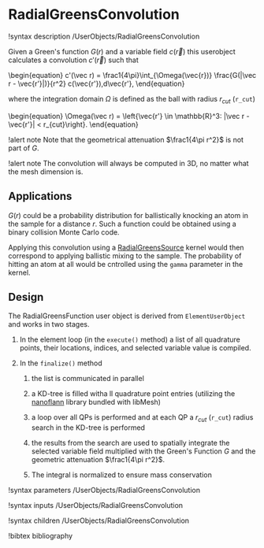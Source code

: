 # RadialGreensConvolution

!syntax description /UserObjects/RadialGreensConvolution

Given a Green's function $G(r)$ and a variable field $c(\vec r)$ this userobject calculates a convolution $c'(\vec r)$ such that

\begin{equation}
c'(\vec r) = \frac1{4\pi}\int_{\Omega(\vec{r})} \frac{G(|\vec r - \vec{r'}|)}{r^2} c(\vec{r'})\,d\vec{r'},
\end{equation}

where the integration domain $\Omega$ is defined as the ball with radius $r_{cut}$ (`r_cut`)

\begin{equation}
\Omega(\vec r) = \left\{\vec{r'} \in \mathbb{R}^3: |\vec r - \vec{r'}| < r_{cut}\right\}.
\end{equation}

!alert note
Note that the geometrical attenuation $\frac1{4\pi r^2}$ is not part of $G$.

!alert note
The convolution will always be computed in 3D, no matter what the mesh dimension is.

## Applications

$G(r)$ could be a probability distribution for ballistically knocking an atom in
the sample for a distance $r$. Such a function could be obtained using a binary
collision Monte Carlo code.

Applying this convolution using a [RadialGreensSource](/RadialGreensSource.md)
kernel would then correspond to applying ballistic mixing to the sample. The
probability of hitting an atom at all would be cntrolled using the `gamma`
parameter in the kernel.

## Design

The RadialGreensFunction user object is derived from `ElementUserObject` and
works in two stages.

1. In the element loop (in the `execute()` method) a list of all quadrature
   points, their locations, indices, and selected variable value is compiled.

2. In the `finalize()` method

    1. the list is communicated in parallel

    2. a KD-tree is filled witha ll quadrature point entries (utilizing the
        [nanoflann](https://github.com/jlblancoc/nanoflann) library bundled with
        libMesh)

    3. a loop over all QPs is performed and at each QP a $r_{cut}$ (`r_cut`)
        radius search in the KD-tree is performed

    4. the results from the search are used to spatially integrate the selected
        variable field multiplied with the Green's Function $G$ and the geometric
        attenuation $\frac1{4\pi r^2}$.

    5. The integral is normalized to ensure mass conservation

!syntax parameters /UserObjects/RadialGreensConvolution

!syntax inputs /UserObjects/RadialGreensConvolution

!syntax children /UserObjects/RadialGreensConvolution

!bibtex bibliography
